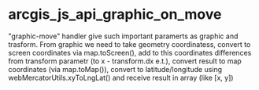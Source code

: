 # arcgis_js_api_graphic_on_move
"graphic-move" handler give such important paramerts as graphic and trasform. 
From graphic we need to take geometry coordinatess, convert to screen coordinates via map.toScreen(), 
add to this coordinates differences from transform parametr (to x - transform.dx e.t.),
convert result to map coordinates (via map.toMap()), convert to latitude/longitude using webMercatorUtils.xyToLngLat() 
and receive result in array (like [x, y])
